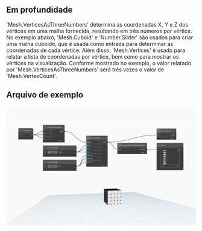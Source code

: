 ## Em profundidade
'Mesh.VerticesAsThreeNumbers' determina as coordenadas X, Y e Z dos vértices em uma malha fornecida, resultando em três números por vértice. No exemplo abaixo, 'Mesh.Cuboid' e 'Number.Slider' são usados para criar uma malha cuboide, que é usada como entrada para determinar as coordenadas de cada vértice. Além disso, 'Mesh.Vertices' é usado para relatar a lista de coordenadas por vértice, bem como para mostrar os vértices na visualização. Conforme mostrado no exemplo, o valor relatado por 'Mesh.VerticesAsThreeNumbers' será três vezes o valor de 'Mesh.VertexCount'.

## Arquivo de exemplo

![Example](./Autodesk.DesignScript.Geometry.Mesh.VerticesAsThreeNumbers_img.jpg)
